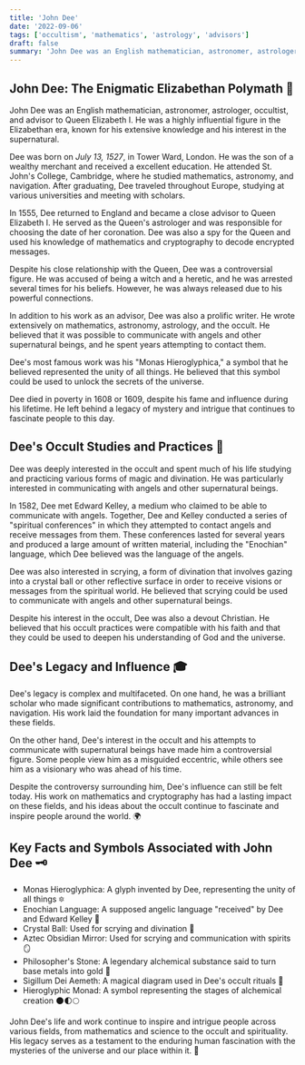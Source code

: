 ```yaml
---
title: 'John Dee'
date: '2022-09-06'
tags: ['occultism', 'mathematics', 'astrology', 'advisors']
draft: false
summary: 'John Dee was an English mathematician, astronomer, astrologer, occultist, and advisor to Queen Elizabeth I. He was a highly influential figure in the Elizabethan era, known for his extensive knowledge and his interest in the supernatural.'
---
```


## **John Dee: The Enigmatic Elizabethan Polymath 🔮**

John Dee was an English mathematician, astronomer, astrologer, occultist, and advisor to Queen Elizabeth I. He was a highly influential figure in the Elizabethan era, known for his extensive knowledge and his interest in the supernatural.

Dee was born on _July 13, 1527_, in Tower Ward, London. He was the son of a wealthy merchant and received a excellent education. He attended St. John's College, Cambridge, where he studied mathematics, astronomy, and navigation. After graduating, Dee traveled throughout Europe, studying at various universities and meeting with scholars.

In 1555, Dee returned to England and became a close advisor to Queen Elizabeth I. He served as the Queen's astrologer and was responsible for choosing the date of her coronation. Dee was also a spy for the Queen and used his knowledge of mathematics and cryptography to decode encrypted messages.

Despite his close relationship with the Queen, Dee was a controversial figure. He was accused of being a witch and a heretic, and he was arrested several times for his beliefs. However, he was always released due to his powerful connections.

In addition to his work as an advisor, Dee was also a prolific writer. He wrote extensively on mathematics, astronomy, astrology, and the occult. He believed that it was possible to communicate with angels and other supernatural beings, and he spent years attempting to contact them.

Dee's most famous work was his "Monas Hieroglyphica," a symbol that he believed represented the unity of all things. He believed that this symbol could be used to unlock the secrets of the universe.

Dee died in poverty in 1608 or 1609, despite his fame and influence during his lifetime. He left behind a legacy of mystery and intrigue that continues to fascinate people to this day.

## **Dee's Occult Studies and Practices 🌙**

Dee was deeply interested in the occult and spent much of his life studying and practicing various forms of magic and divination. He was particularly interested in communicating with angels and other supernatural beings.

In 1582, Dee met Edward Kelley, a medium who claimed to be able to communicate with angels. Together, Dee and Kelley conducted a series of "spiritual conferences" in which they attempted to contact angels and receive messages from them. These conferences lasted for several years and produced a large amount of written material, including the "Enochian" language, which Dee believed was the language of the angels.

Dee was also interested in scrying, a form of divination that involves gazing into a crystal ball or other reflective surface in order to receive visions or messages from the spiritual world. He believed that scrying could be used to communicate with angels and other supernatural beings.

Despite his interest in the occult, Dee was also a devout Christian. He believed that his occult practices were compatible with his faith and that they could be used to deepen his understanding of God and the universe.

## **Dee's Legacy and Influence 🎓**

Dee's legacy is complex and multifaceted. On one hand, he was a brilliant scholar who made significant contributions to mathematics, astronomy, and navigation. His work laid the foundation for many important advances in these fields.

On the other hand, Dee's interest in the occult and his attempts to communicate with supernatural beings have made him a controversial figure. Some people view him as a misguided eccentric, while others see him as a visionary who was ahead of his time.

Despite the controversy surrounding him, Dee's influence can still be felt today. His work on mathematics and cryptography has had a lasting impact on these fields, and his ideas about the occult continue to fascinate and inspire people around the world. 🌍

## **Key Facts and Symbols Associated with John Dee 🗝️**

- Monas Hieroglyphica: A glyph invented by Dee, representing the unity of all things 🔯
- Enochian Language: A supposed angelic language "received" by Dee and Edward Kelley 👼
- Crystal Ball: Used for scrying and divination 🔮
- Aztec Obsidian Mirror: Used for scrying and communication with spirits 🪞
- Philosopher's Stone: A legendary alchemical substance said to turn base metals into gold 🧪
- Sigillum Dei Aemeth: A magical diagram used in Dee's occult rituals 🔱
- Hieroglyphic Monad: A symbol representing the stages of alchemical creation 🌑🌓🌕

John Dee's life and work continue to inspire and intrigue people across various fields, from mathematics and science to the occult and spirituality. His legacy serves as a testament to the enduring human fascination with the mysteries of the universe and our place within it. 🌠
